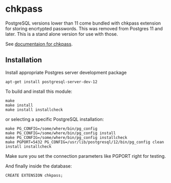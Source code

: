 # chkpass

PostgreSQL versions lower than 11 come bundled with chkpass extension for storing encrtypted passwords.
This was removed from Postgres 11 and later. This is a stand alone version for use with those.

See [documentaion for chkpass](https://www.postgresql.org/docs/10/chkpass.html).

Installation
------------

Install appropriate Postgres server development package

    apt-get install postgresql-server-dev-12

To build and install this module:

    make
    make install
    make install installcheck

or selecting a specific PostgreSQL installation:

    make PG_CONFIG=/some/where/bin/pg_config
    make PG_CONFIG=/some/where/bin/pg_config install
    make PG_CONFIG=/some/where/bin/pg_config installcheck
    make PGPORT=5432 PG_CONFIG=/usr/lib/postgresql/12/bin/pg_config clean install installcheck

Make sure you set the connection parameters like PGPORT right for testing.

And finally inside the database:

    CREATE EXTENSION chkpass;

